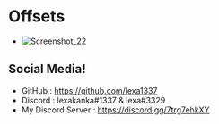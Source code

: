 # Offsets
- ![Screenshot_22](https://user-images.githubusercontent.com/108696458/178037911-f9202195-12db-457e-9fa3-5d25e11a210e.png)

## Social Media!
- GitHub : https://github.com/lexa1337
- Discord : lexakanka#1337 & lexa#3329
- My Discord Server : https://discord.gg/7trg7ehkXY
